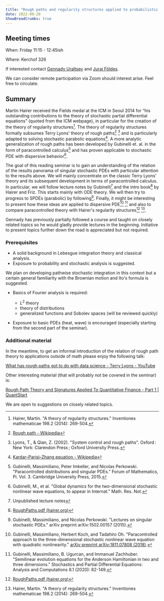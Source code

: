 ```yaml
---
title: "Rough paths and regularity structures applied to probabilistic PDEs"
date: 2022-09-20
ShowBreadCrumbs: true
---
```

## Meeting times

When: Friday 11:15 - 12:45ish

Where: Kerchof 326

If interested contact [Gennady Uraltsev](mailto:gu8gs@virginia.edu) and [Juraj Földes](mailto:jf8dc@virginia.edu). 

We can consider remote participation via Zoom should interest arise.
Feel free to circulate. 



## Summary

Martin Hairer received the Fields medal at the ICM in Seoul 2014 for “his outstanding contributions to the theory of stochastic partial differential equations" (quoted from the ICM webpage), in particular for the creation of the theory of regularity structures[^1]. The theory of regularity structures formally subsumes Terry Lyons' theory of rough paths[^2] [^3] and is particularly adapted to solving stochastic parabolic equations[^4]. A more analytic generalization of rough paths has been developed by Gubinelli et. al. in the form of paracontrolled calculus[^5] and has proven applicable to stochastic PDE with dispersive behavior[^6]. 

The goal of this reading seminar is to gain an understanding of the relation of the results panorama of singular stochastic PDEs with particular attention to the results above. We will mainly concentrate on the classic Terry Lyons' theory and its subsequent development in terms of paracontrolled calculus. In particular, we will follow lecture notes by Gubinelli[^8] and the intro book[^9] by Hairer and Friz. This starts mainly with ODE theory. We will then try to progress to SPDEs (parabolic) by following[^10]. Finally, it might be interesting to present how these ideas are applied to dispersive PDE[^7] [^11] and also to compare paracontrolled theory with Hairer's regularity structures[^9] [^1].

Gennady has previously partially followed a course and taught on closely related topics so he would gladly provide lectures in the beginning. Initiative to present topics further down the road is appreciated but not required. 

### Prerequisites

- A solid background in Lebesgue integration theory and classical analysis.
- Exposure to probability and stochastic analysis is suggested.

We plan on developing pathwise stochastic integration in this context but a certain general familiarity with the Brownian motion and Ito's formula is suggested.

- Basics of Fourier analysis is required:
  + $L^2$ theory
  + theory of distributions
  + generalized functions and Sobolev spaces (will be reviewed quickly)

- Exposure to basic PDEs (heat, wave) is encouraged (especially starting from the second part of the seminar).




### Additional material

In the meantime, to get an informal introduction of the relation of rough path theory to applications outside of math please enjoy the following talk:

[What has rough paths got to do with data science - Terry Lyons - YouTube](https://www.youtube.com/watch?v=nEflrmcIwh0)

Other interesting material (that will probably not be covered in the seminar) is:

[Rough Path Theory and Signatures Applied To Quantitative Finance - Part 1 | QuantStart](https://www.quantstart.com/articles/rough-path-theory-and-signatures-applied-to-quantitative-finance-part-1/)

We are open to suggestions on closely related topics. 




[^1]: Hairer, Martin. "A theory of regularity structures." Inventiones mathematicae 198.2 (2014): 269-504. 

[^2]: [Rough path - Wikipedia](https://en.wikipedia.org/wiki/Rough_path)

[^3]: Lyons, T., & Qian, Z. (2002). "System control and rough paths". Oxford : New York: Clarendon Press ; Oxford University Press.

[^4]: [Kardar–Parisi–Zhang equation - Wikipedia](https://en.wikipedia.org/wiki/Kardar%E2%80%93Parisi%E2%80%93Zhang_equation)

[^5]: Gubinelli, Massimiliano, Peter Imkeller, and Nicolas Perkowski. "Paracontrolled distributions and singular PDEs." Forum of Mathematics, Pi. Vol. 3. Cambridge University Press, 2015.

[^6]: Gubinelli, M., et al. "Global dynamics for the two-dimensional stochastic nonlinear wave equations, to appear in Internat." Math. Res. Not.

[^7]: Gubinelli, Massimiliano, Herbert Koch, and Tadahiro Oh. "Paracontrolled approach to the three-dimensional stochastic nonlinear wave equation with quadratic nonlinearity." [arXiv preprint arXiv:1811.07808 (2018)](https://doi.org/10.48550/arXiv.1811.07808).

[^8]: Unpublished lecture notes

[^9]: [RoughPaths.pdf (hairer.org)](https://www.hairer.org/notes/RoughPaths.pdf)

[^10]: Gubinelli, Massimiliano, and Nicolas Perkowski. "Lectures on singular stochastic PDEs." arXiv preprint arXiv:1502.00157 (2015).

[^11]: Gubinelli, Massimiliano, B. Ugurcan, and Immanuel Zachhuber. "Semilinear evolution equations for the Anderson Hamiltonian in two and three dimensions." Stochastics and Partial Differential Equations: Analysis and Computations 8.1 (2020): 82-149.


